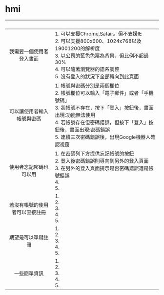 # hmi
|               <br />                 |                <br />                                                                                                                                                                                                                                  |
|:------------------------------:|--------------------------------------------------------------------------------------------------------------------------------------------------------------------------------------------------------------------------------------------------|
| 我需要一個使用者登入畫面       | 1.  可以支援Chrome,Safair。但不支援IE<br /> 2.  可以支援800x600、1024x768以及19001200的解析度<br /> 3.  以公司的藍色色票為背景，但比例不超過30%<br /> 4.  可以隨著瀏覽器的語系調整 <br />5.  沒有登入的狀況下全部轉向到此頁面                                            |
| 可以讓使用者輸入帳號與密碼     | 1.  帳號與密碼分別是兩個欄位<br /> 2.  帳號欄位可以輸入「電子郵件」或者「手機號碼」 <br />3.  狀帳號不存在，按下「登入」按鈕後，畫面出現:功能無法使用<br /> 4.  若帳號存在但密碼錯誤，但按下「登入」按鈕後，畫面出現:密碼錯誤<br /> 5.  連續三次密碼錯誤後，出現Google機器人確認視窗<br /> |
| 使用者忘記密碼也可以用         | 1. 在密碼列下方提供忘記帳號的按鈕<br />2. 登入後密碼錯誤則導向到另外的登入頁面<br />3. 在另外的登入頁面提示是否密碼錯誤還是帳號錯誤 <br />4.<br /> 5. <br />                                                                                                                                                                                                                                  |
| 若沒有帳號的使用者可以直接註冊 |  1. <br />2. <br />3. <br />4.<br /> 5. <br />                                                                                                                                                                                                                                       |
| 期望是可以單鍵註冊             |  1. <br />2. <br />3. <br />4.<br /> 5. <br />                                                                                                                                                                                                                                       |
| 一些簡單資訊                   |  1. <br />2. <br />3. <br />4.<br /> 5. <br />                                                                                                                                                                                                                                       |
